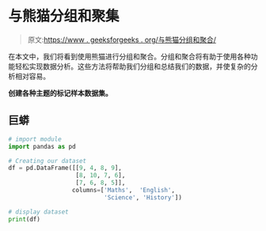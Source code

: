 # 与熊猫分组和聚集

> 原文:[https://www . geeksforgeeks . org/与熊猫分组和聚合/](https://www.geeksforgeeks.org/grouping-and-aggregating-with-pandas/)

在本文中，我们将看到使用熊猫进行分组和聚合。分组和聚合将有助于使用各种功能轻松实现数据分析。这些方法将帮助我们分组和总结我们的数据，并使复杂的分析相对容易。

**创建各种主题的标记样本数据集。**

## 巨蟒

```py
# import module
import pandas as pd

# Creating our dataset
df = pd.DataFrame([[9, 4, 8, 9],
                   [8, 10, 7, 6],
                   [7, 6, 8, 5]],
                  columns=['Maths',  'English', 
                           'Science', 'History'])

# display dataset
print(df)
```
